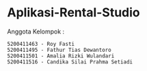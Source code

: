 # Aplikasi-Rental-Studio

Anggota Kelompok :

    5200411463 - Roy Fasti
    5200411495 - Fathur Tias Dewantoro
    5200411501 - Amalia Rizki Wulandari
    5200411516 - Candika Silai Prahma Setiadi
